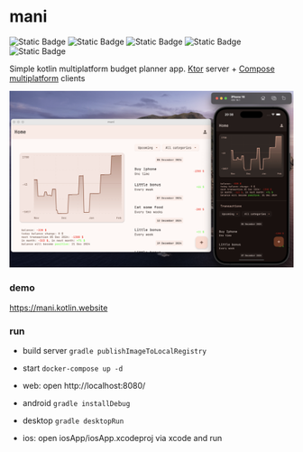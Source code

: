 # mani

![Static Badge](https://img.shields.io/badge/Android-green)
![Static Badge](https://img.shields.io/badge/iOS-black)
![Static Badge](https://img.shields.io/badge/Desktop-blue)
![Static Badge](https://img.shields.io/badge/Browser(JS)-orange)
![Static Badge](https://img.shields.io/badge/Server(JVM)-red)

Simple kotlin multiplatform budget planner app. [Ktor](https://ktor.io/)
server + [Compose multiplatform](https://www.jetbrains.com/compose-multiplatform/) clients


![screenshot](/Screenshot.png?raw=true "screenshot")

### demo

https://mani.kotlin.website

### run
* build server
  `gradle publishImageToLocalRegistry`
* start
  `docker-compose up -d`
* web: open http://localhost:8080/


* android
  `gradle installDebug`
* desktop
  `gradle desktopRun`
* ios: open iosApp/iosApp.xcodeproj via xcode and run
